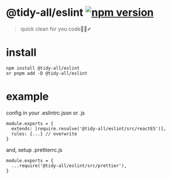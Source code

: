 # @tidy-all/eslint [![npm version](https://badge.fury.io/js/@tidy-all%2Feslint.svg)](https://badge.fury.io/js/@tidy-all%2Feslint)

> quick clean for you code🐱‍👤✔

# install

```
npm install @tidy-all/eslint
or pnpm add -D @tidy-all/eslint
```

# example

config in your .eslintrc.json or .js

```
module.exports = {
  extends: [require.resolve('@tidy-all/eslint/src/reactES')],
  rules: {...} // overwrite
}
```

and, setup .prettierrc.js

```
module.exports = {
  ...require('@tidy-all/eslint/src/prettier'),
}
```
